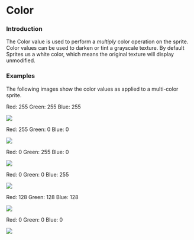 # Color

### Introduction

The Color value is used to perform a _multiply_ color operation on the sprite. Color values can be used to darken or tint a grayscale texture. By default Sprites us a white color, which means the original texture will display unmodified.

### Examples

The following images show the color values as applied to a multi-color sprite.

Red: 255 Green: 255 Blue: 255

![](../../.gitbook/assets/WhiteColorGum.png)

Red: 255 Green: 0 Blue: 0

![](../../.gitbook/assets/RedColorGum.png)

Red: 0 Green: 255 Blue: 0

![](../../.gitbook/assets/GreenColorGum.png)

Red: 0 Green: 0 Blue: 255

![](../../.gitbook/assets/BlueColorGum.png)

Red: 128 Green: 128 Blue: 128

![](../../.gitbook/assets/DarkColorGum.png)

Red: 0 Green: 0 Blue: 0

![](../../.gitbook/assets/BlackColorGum.png)
